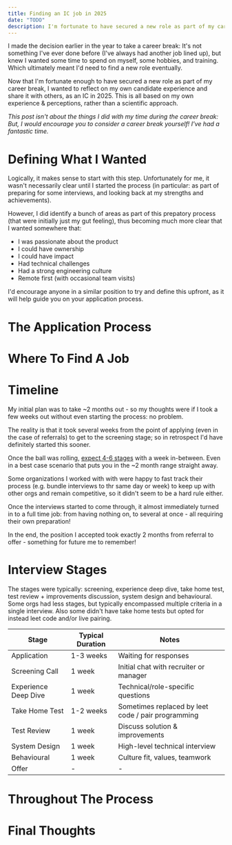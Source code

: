 ```yaml
---
title: Finding an IC job in 2025
date: "TODO"
description: I'm fortunate to have secured a new role as part of my career break, and now wanted to reflect on my experience and share it with others, as an IC in 2025.
---
```


I made the decision earlier in the year to take a career break: It's not something I've ever done before (I've always had another job lined up), but knew I wanted some time to spend on myself, some hobbies, and training. Which ultimately meant I'd need to find a new role eventually.

Now that I'm fortunate enough to have secured a new role as part of my career break, I wanted to reflect on my own candidate experience and share it with others, as an IC in 2025. This is all based on my own experience & perceptions, rather than a scientific approach.

_This post isn't about the things I did with my time during the career break: But, I would encourage you to consider a career break yourself! I've had a fantastic time._

# Defining What I Wanted
Logically, it makes sense to start with this step. Unfortunately for me, it wasn't necessarily clear until I started the process (in particular: as part of preparing for some interviews, and looking back at my strengths and achievements). 

However, I did identify a bunch of areas as part of this prepatory process (that were initially just my gut feeling), thus becoming much more clear that I wanted somewhere that:
- I was passionate about the product
- I could have ownership
- I could have impact
- Had technical challenges
- Had a strong engineering culture
- Remote first (with occasional team visits)

I'd encourage anyone in a similar position to try and define this upfront, as it will help guide you on your application process.

# The Application Process
<!-- Personalizing applications and cover letters.
Filling in all requested fields.
Using AI for brainstorming, but always personalizing. -->


<!-- - On applying
        - fill in the fields they ask for. I found more success writing a personalised cover letter, and answering any specific questions during that process 
            - my assumption is your name lands on a spreadsheet, this if you're filling in more columns of the row you're more likely to stand out as it shows you've put in more effort too
    - On AI use
        - I did use it for brainstorming during the application process. My CV remained static and factual for all my applications, but if I had the opportunity to write a cover letter it seemed to work better for responses if I could tailor it to the job spec. I'm not suggesting throwing the job spec and your CV at AI to write the letter, but it's not a bad starting point to prompt for some key talking points.. write it out in your own words, with it's own quirks and personalize it. -->

# Where To Find A Job
<!-- Networking and referrals.
Job boards (LinkedIn, HN, etc.).
Effectiveness of LinkedIn Premium and job alerts.
Thoughts on AI tools for job search. -->

<!-- - Types of the companies hiring -->

<!-- - Where to find a job?
    - Network + referrals
    - LI premium
    - HN - I've seen this but not tried it
    - LI job alerts, kind of handy but a lot of noise
        - LI job alerts were useful (e.g. this is where I heard about the K6 role!), and obviously it's a useful platform in terms of networking (new and old connections)
        - However LI premium is not worth paying for. The analytics are interesting, and it's worth the free trial (and perhaps even the discounted one), but the full price is just not worth the money.
            - The AI tools aren't giving you anything above copy & pasting to chatgpt anyway, and obviously you don't want to take the AI content verbatim as it just comes across as fake anyway -->

# Timeline
My initial plan was to take ~2 months out - so my thoughts were if I took a few weeks out without even starting the process: no problem.

The reality is that it took several weeks from the point of applying (even in the case of referrals) to get to the screening stage; so in retrospect I'd have definitely started this sooner.

Once the ball was rolling, [expect 4-6 stages](#interview-stages) with a week in-between. Even in a best case scenario that puts you in the ~2 month range straight away.

Some organizations I worked with with were happy to fast track their process (e.g. bundle interviews to thr same day or week) to keep up with other orgs and remain competitive, so it didn't seem to be a hard rule either.

Once the interviews started to come through, it almost immediately turned in to a full time job: from having nothing on, to several at once - all requiring their own preparation!

In the end, the position I accepted took exactly 2 months from referral to offer - something for future me to remember!

# Interview Stages
<!-- 

Expectations for tech tests and honesty about time spent. -->

The stages were typically: screening, experience deep dive, take home test, test review + improvements discussion, system design and behavioural. Some orgs had less stages, but typically encompassed multiple criteria in a single interview. Also some didn't have take home tests but opted for instead leet code and/or live pairing.

| Stage                | Typical Duration | Notes                                              |
|----------------------|-----------------|-----------------------------------------            |
| Application          | 1-3 weeks       | Waiting for responses                               |
| Screening Call       | 1 week          | Initial chat with recruiter or manager              |
| Experience Deep Dive | 1 week          | Technical/role-specific questions                   |
| Take Home Test       | 1-2 weeks       | Sometimes replaced by leet code / pair programming  |
| Test Review          | 1 week          | Discuss solution & improvements                     |
| System Design        | 1 week          | High-level technical interview                      |
| Behavioural          | 1 week          | Culture fit, values, teamwork                       |
| Offer                | -               | -                                                   |
<!-- 
- OK your application has been accepted, now what?
    - The process
        - Each step but also leet code
        - Use of AI
            - In the interviews
            - Tech tests
    - Preparing for each stage
        - Guidance not always offered, but generally: xyz
        - Tech tests
            - Expectations are high. 
            - Honesty expected within a certain timebox
                - Difficult to gauge the right approach
                - Some expect an excellent, finished, production ready product within 3 hours
                - Others expect the best you can do in that time, and not perfect. Enabling further in depth conversations at the next stage -->

# Throughout The Process
<!-- keeping multiple opportunities open.
 -->

<!-- 
- Ongoing..
    - Keep hope
        - Some rejections are inevitable. It's not a reflection on you necessarily, it's just not the right fit. It's got to be mutual, and you wouldn't want to work somewhere you didn't feel like you could have impact, would you?
        - Try to have a few things on the go at once... at least if you get knocked back by one, you have others to focus on... plus the process and response times of various companies are different anyway -->

# Final Thoughts
<!-- Acknowledgement that everyone’s experience is different.
Encouragement for others in the same situation.
 -->

<!-- TODO - CTA: invite readers to comment on LI post -->


<!-- 
Final checks:
Appropriate anecdotes?
 -->
        